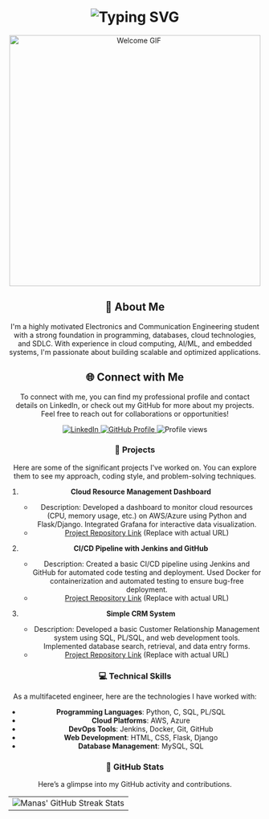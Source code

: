 <div align="center">
    <h1><img src="https://readme-typing-svg.herokuapp.com?font=Jetbrains+mono&size=40&duration=3000&color=33FF33&center=true&vCenter=true&width=435&lines=Hey..+I'm+Aditya;Welcome+to..;..my+Github..;" alt="Typing SVG"/></h1>
    <p><img src="https://c.tenor.com/SOVMSXmWB1cAAAAC/welcome.gif" alt="Welcome GIF" width="500"/></p>
</div>

<div align="center">
    <h2>🚀 About Me</h2>
    <p>I'm a highly motivated Electronics and Communication Engineering student with a strong foundation in programming, databases, cloud technologies, and SDLC. With experience in cloud computing, AI/ML, and embedded systems, I'm passionate about building scalable and optimized applications.</p>
</div>

<div align="center">
<h2 align="center" class="section-heading">🌐 Connect with Me</h2>
<p> To connect with me, you can find my professional profile and contact details on LinkedIn, or check out my GitHub for more about my projects. Feel free to reach out for collaborations or opportunities!</p>
<div align="center">
  <a href="https://www.linkedin.com/in/manas-ranjan-p-766242224/">
    <img src="https://img.shields.io/badge/Manas%20Ranjan%20Pati-0077B5?style=for-the-badge&logo=linkedin&logoColor=white" alt="LinkedIn"/>
  </a>
  <a href="https://github.com/ManasDevHub" target="_blank">
    <img src="https://img.shields.io/badge/View%20on%20GitHub-%230077B5.svg?&style=for-the-badge&logo=github&logoColor=white" alt="GitHub Profile"/>
  </a>
  <img src="https://komarev.com/ghpvc/?username=ManasDevHub&style=for-the-badge" alt="Profile views"/>
</div>

### 🚀 Projects
Here are some of the significant projects I've worked on. You can explore them to see my approach, coding style, and problem-solving techniques.

1. **Cloud Resource Management Dashboard**
   - Description: Developed a dashboard to monitor cloud resources (CPU, memory usage, etc.) on AWS/Azure using Python and Flask/Django. Integrated Grafana for interactive data visualization.
   - [Project Repository Link](#) (Replace with actual URL)

2. **CI/CD Pipeline with Jenkins and GitHub**
   - Description: Created a basic CI/CD pipeline using Jenkins and GitHub for automated code testing and deployment. Used Docker for containerization and automated testing to ensure bug-free deployment.
   - [Project Repository Link](#) (Replace with actual URL)

3. **Simple CRM System**
   - Description: Developed a basic Customer Relationship Management system using SQL, PL/SQL, and web development tools. Implemented database search, retrieval, and data entry forms.
   - [Project Repository Link](#) (Replace with actual URL)

### 💻 Technical Skills
As a multifaceted engineer, here are the technologies I have worked with:

- **Programming Languages**: Python, C, SQL, PL/SQL
- **Cloud Platforms**: AWS, Azure
- **DevOps Tools**: Jenkins, Docker, Git, GitHub
- **Web Development**: HTML, CSS, Flask, Django
- **Database Management**: MySQL, SQL

### 🔧 GitHub Stats
Here’s a glimpse into my GitHub activity and contributions.

<table align="center" width="100%" height="100%">
    <tr>
        <td><img style="border: none;" src="https://github-readme-streak-stats.herokuapp.com/?user=ManasDevHub&theme=merko" alt="Manas' GitHub Streak Stats"/></td>
    </tr>
</table>

### 🌐 Connect More
Check out my GitHub repositories and let's collaborate on innovative projects! 😄
